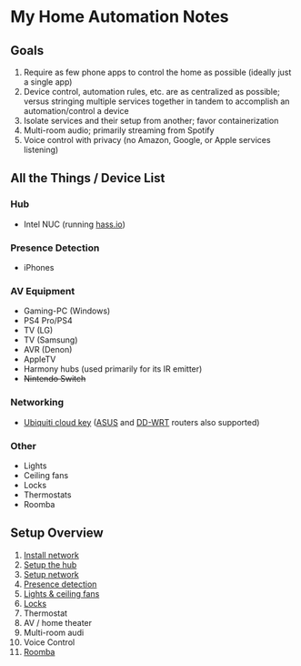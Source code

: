# My Home Automation Notes

## Goals

1. Require as few phone apps to control the home as possible (ideally just a single app)
2. Device control, automation rules, etc. are as centralized as possible; versus stringing multiple services together in tandem to accomplish an automation/control a device
3. Isolate services and their setup from another; favor containerization
4. Multi-room audio; primarily streaming from Spotify
5. Voice control with privacy (no Amazon, Google, or Apple services listening)

## All the Things / Device List

### Hub

- Intel NUC (running [hass.io](https://www.home-assistant.io/hassio/))

### Presence Detection

- iPhones

### AV Equipment

- Gaming-PC (Windows)
- PS4 Pro/PS4
- TV (LG)
- TV (Samsung)
- AVR (Denon)
- AppleTV
- Harmony hubs (used primarily for its IR emitter)
- ~~Nintendo Switch~~

### Networking

- [Ubiquiti cloud key](https://www.ui.com/unifi/unifi-cloud-key/) ([ASUS](https://www.home-assistant.io/integrations/asuswrt/) and [DD-WRT](https://www.home-assistant.io/integrations/ddwrt/) routers also supported)

### Other

- Lights
- Ceiling fans
- Locks
- Thermostats
- Roomba

## Setup Overview

1. [Install network](install-network.md)
2. [Setup the hub](setup-hub.md)
3. [Setup network](setup-network.md)
4. [Presence detection](presence-detection.md)
5. [Lights & ceiling fans](lights-and-ceiling-fans.md)
6. [Locks](locks.md)
7. Thermostat
8. AV / home theater
9. Multi-room audi
10. Voice Control
11. [Roomba](roomba.md)
